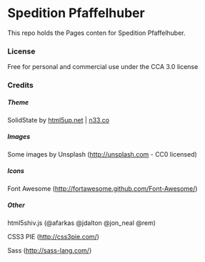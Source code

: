 # Spedition Pfaffelhuber
  This repo holds the Pages conten for Spedition Pfaffelhuber.
### License
  Free for personal and commercial use under the CCA 3.0 license
### Credits
##### Theme
  SolidState by [html5up.net](http://html5up.net) | [n33.co](http://n33.co)
##### Images
  Some images by Unsplash (http://unsplash.com - CC0 licensed)
##### Icons
  Font Awesome (http://fortawesome.github.com/Font-Awesome/)
##### Other
  html5shiv.js (@afarkas @jdalton @jon_neal @rem)

  CSS3 PIE (http://css3pie.com/)

  Sass (http://sass-lang.com/)
